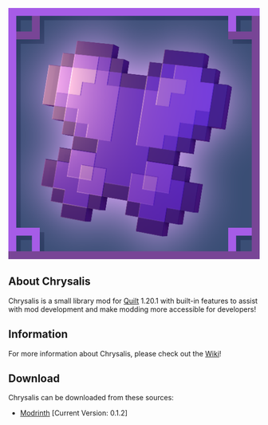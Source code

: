 ![github_icon](images/mod_icon.png)

## **About Chrysalis**

Chrysalis is a small library mod for [Quilt](https://quiltmc.org/en/) 1.20.1 with built-in features to assist with mod development and make modding more accessible for developers!

## **Information**

For more information about Chrysalis, please check out the [Wiki](https://github.com/Sydokiddo/chrysalis/wiki)!

## **Download**

Chrysalis can be downloaded from these sources:

* [Modrinth](https://modrinth.com/mod/chrysalis) [Current Version: 0.1.2]
